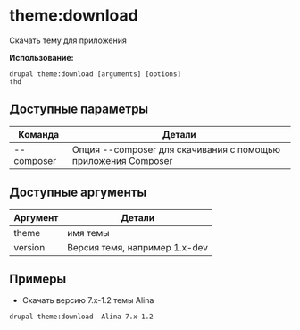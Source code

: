 # theme:download
Скачать тему для приложения

**Использование:**
```
drupal theme:download [arguments] [options]
thd
```

## Доступные параметры
Команда | Детали
-------|-------------
--composer | Опция --composer для скачивания с помощью приложения Composer

## Доступные аргументы
Аргумент | Детали
---------|-------------
theme | имя темы
version | Версия темя, например 1.x-dev

## Примеры
* Скачать версию 7.x-1.2 темы Alina
```
drupal theme:download  Alina 7.x-1.2
```
